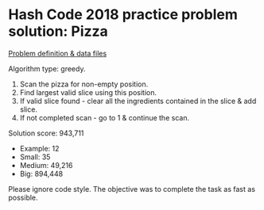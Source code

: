 # Hash Code 2018 practice problem solution: Pizza

[Problem definition & data files](https://bytefreaks.net/google/practice-problem-for-google-hash-code-2018)

Algorithm type: greedy. 
1. Scan the pizza for non-empty position.
2. Find largest valid slice using this position.
3. If valid slice found - clear all the ingredients contained in the slice & add slice.
4. If not completed scan - go to 1 & continue the scan.

Solution score: 943,711 
- Example: 12
- Small: 35
- Medium: 49,216
- Big: 894,448

Please ignore code style. The objective was to complete the task as fast as possible.
